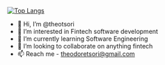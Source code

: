 [![Top Langs](https://github-readme-stats.vercel.app/api/top-langs/?username=theotsori&layout=compact)](https://github.com/anuraghazra/github-readme-stats)
<br>
- 👋 Hi, I’m @theotsori
- 👀 I’m interested in Fintech software development
- 🌱 I’m currently learning Software Engineering
- 💞️ I’m looking to collaborate on anything fintech
- 📫 Reach me - theodoretsori@gmail.com

<!---
theotsori/theotsori is a ✨ special ✨ repository.
--->
